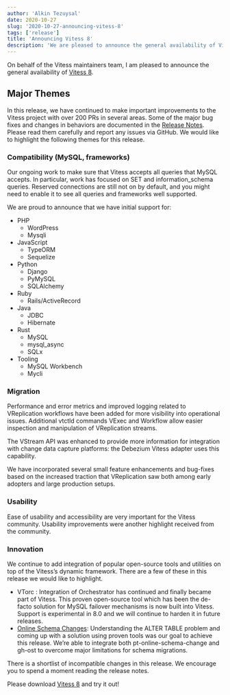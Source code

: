 ```yaml
---
author: 'Alkin Tezuysal'
date: 2020-10-27
slug: '2020-10-27-announcing-vitess-8'
tags: ['release']
title: 'Announcing Vitess 8'
description: 'We are pleased to announce the general availability of Vitess 8. In this release, we have continued to make important improvements to the Vitess project with over 200 PRs in several areas.'
---
```

On behalf of the Vitess maintainers team, I am pleased to announce the general availability of [Vitess 8](https://github.com/vitessio/vitess/releases/tag/v8.0.0).

## Major Themes
In this release, we have continued to make important improvements to the Vitess project with over 200 PRs in several areas. Some of the major bug fixes and changes in behaviors are documented in the [Release Notes](https://github.com/vitessio/vitess/blob/master/doc/releasenotes/8_0_0_release_notes.md). Please read them carefully and report any issues via GitHub. We would like to highlight the following themes for this release. 

### Compatibility (MySQL, frameworks)

Our ongoing work to make sure that Vitess accepts all queries that MySQL accepts. In particular, work has focused on SET and information_schema queries. Reserved connections are still not on by default, and you might need to enable it to see all queries and frameworks well supported.

We are proud to announce that we have initial support for:
* PHP
  * WordPress
  * Mysqli
* JavaScript
  * TypeORM
  * Sequelize
* Python
  * Django
  * PyMySQL
  * SQLAlchemy
* Ruby
  * Rails/ActiveRecord
* Java
  * JDBC
  * Hibernate
* Rust
  * MySQL
  * mysql_async
  * SQLx
* Tooling
  * MySQL Workbench
  * Mycli

### Migration
Performance and error metrics and improved logging related to VReplication workflows have been added for more visibility into operational issues. Additional vtctld commands VExec and Workflow allow easier inspection and manipulation of VReplication streams. 

The VStream API was enhanced to provide more information for integration with change data capture platforms: the Debezium Vitess adapter uses this capability.

We have incorporated several small feature enhancements and bug-fixes based on the increased traction that VReplication saw both among early adopters and large production setups.

### Usability 
Ease of usability and accessibility are very important for the Vitess community. Usability improvements were another highlight received from the community. 

### Innovation
We continue to add integration of popular open-source tools and utilities on top of the Vitess’s dynamic framework. There are a few of these in this release we would like to highlight. 

* VTorc : Integration of Orchestrator has continued and finally became part of Vitess. This proven open-source tool which has been the de-facto solution for MySQL failover mechanisms is now built into Vitess. Support is experimental in 8.0 and we will continue to harden it in future releases.
* [Online Schema Changes](https://vitess.io/docs/user-guides/schema-changes/): Understanding the ALTER TABLE problem and coming up with a solution using proven tools was our goal to achieve this release. We’re able to integrate both pt-online-schema-change and gh-ost to overcome major limitations for schema migrations. 

There is a shortlist of incompatible changes in this release. We encourage you to spend a moment reading the release notes.

Please download [Vitess 8](https://github.com/vitessio/vitess/releases/tag/v8.0.0) and try it out!
